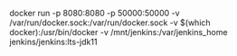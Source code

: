 docker run -p 8080:8080 -p 50000:50000 -v /var/run/docker.sock:/var/run/docker.sock -v $(which docker):/usr/bin/docker -v /mnt/jenkins:/var/jenkins_home jenkins/jenkins:lts-jdk11
